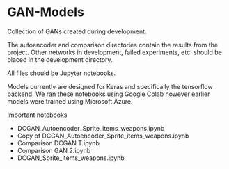 # GAN-Models
Collection of GANs created during development.

The autoencoder and comparison directories contain the results from the project.
Other networks in development, failed experiments, etc. should be placed in
the development directory.

All files should be Jupyter notebooks.

Models currently are designed for Keras and specifically the tensorflow backend.
We ran these notebooks using Google Colab however earlier models were trained
using Microsoft Azure.

Important notebooks
* DCGAN_Autoencoder_Sprite_items_weapons.ipynb
* Copy of DCGAN_Autoencoder_Sprite_items_weapons.ipynb
* Comparison DCGAN T.ipynb
* Comparison GAN 2.ipynb
* DCGAN_Sprite_items_weapons.ipynb
